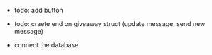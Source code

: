 - todo: add button
- todo: craete end on giveaway struct (update message, send new message)

- connect the database